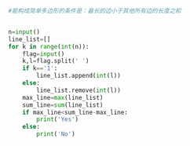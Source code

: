 
<BlogInfo title="29.木棒拼图" author="白日梦想猿" pv=0 read_times=0 pre_cost_time=0分18秒 category="leetcode" tag_list="['leetcode']" create_time="2022.02.24 15:09:52" update_time="2022.02.24 15:19:29" />

```python


#能构成简单多边形的条件是：最长的边小于其他所有边的长度之和


n=input()
line_list=[]
for k in range(int(n)):
    flag=input()
    k,l=flag.split(' ')
    if k=='1':
        line_list.append(int(l))
    else:
        line_list.remove(int(l))
    max_line=max(line_list)
    sum_line=sum(line_list)
    if max_line<sum_line-max_line:
        print('Yes')
    else:
        print('No')





















```
